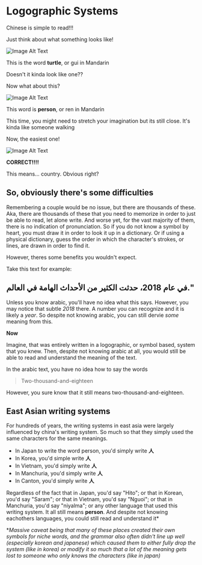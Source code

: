 # Logographic Systems

Chinese is simple to read!!!

Just think about what something looks like!

![Image Alt Text](https://miro.medium.com/v2/resize:fit:200/1*A71mRmLlMhyZBT5o7bLgjw.png)

This is the word **turtle**, or gui in Mandarin 

Doesn't it kinda look like one??

Now what about this?

![Image Alt Text](https://upload.wikimedia.org/wikipedia/commons/thumb/3/3f/009_-_ren2_-_man.svg/200px-009_-_ren2_-_man.svg.png)

This word is **person**, or ren in Mandarin

This time, you might need to stretch your imagination but its still close. It's kinda like someone walking

Now, the easiest one!

![Image Alt Text](https://qph.cf2.quoracdn.net/main-qimg-051ada525bfa549dd8e1ca30d60b631c-lq)

**CORRECT!!!!**

This means... country. Obvious right?

## So, obviously there's some difficulties

Remembering a couple would be no issue, but there are thousands of these. Aka, there are thousands of these that you need to memorize in order to just be able to read, let alone write. And worse yet, for the vast majority of them, there is no indication of pronunciation. So if you do not know a symbol by heart, you must draw it in order to look it up in a dictionary. Or if using a physical dictionary, guess the order in which the character's strokes, or lines, are drawn in order to find it.

However, theres some benefits you wouldn't expect. 

Take this text for example:

## في عام 2018، حدثت الكثير من الأحداث الهامة في العالم."

Unless you know arabic, you'll have no idea what this says. However, you may notice that subtle *2018* there. A number you can recognize and it is likely a *year*. So despite not knowing arabic, you can still dervie *some* meaning from this. 

**Now**

Imagine, that was entirely written in a logographic, or symbol based, system that you knew. Then, despite not knowing arabic at all, you would still be able to read and understand the meaning of the text. 

In the arabic text, you have no idea how to say the words 
> Two-thousand-and-eighteen

However, you sure know that it still means two-thousand-and-eighteen. 

## East Asian writing systems

For hundreds of years, the writing systems in east asia were largely influenced by china's writing system. So much so that they simply used the same characters for the same meanings. 

- In Japan to write the word person, you'd simply write **人**
- In Korea, you'd simple write **人**
- In Vietnam, you'd simply write **人**
- In Manchuria, you'd simply write **人**
- In Canton, you'd simply write **人**

Regardless of the fact that in Japan, you'd say "Hito"; or that in Korean, you'd say "Saram"; or that in Vietnam, you'd say "Nguoi"; or that in Manchuria, you'd say "niyalma"; or any other language that used this writing system. It all still means **person**. And despite not knowing eachothers languages, you could still read and understand it*

**Massive caveat being that many of these places created their own symbols for niche words, and the grammar also often didn't line up well (especially korean and japanese) which caused them to either fully drop the system (like in korea) or modify it so much that a lot of the meaning gets lost to someone who only knows the characters (like in japan)*
